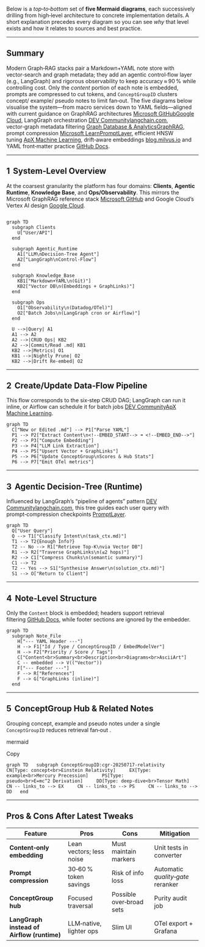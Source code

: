 Below is a _top‑to‑bottom_ set of **five Mermaid diagrams**, each successively drilling from high‑level architecture to concrete implementation details. A short explanation precedes every diagram so you can see _why_ that level exists and how it relates to sources and best practice.

---

## Summary

Modern Graph‑RAG stacks pair a Markdown+YAML note store with vector‑search and graph metadata; they add an agentic control‑flow layer (e.g., LangGraph) and rigorous observability to keep accuracy ≈ 90 % while controlling cost. Only the _content_ portion of each note is embedded, prompts are compressed to cut tokens, and `ConceptGroupID` clusters concept/ example/ pseudo notes to limit fan‑out. The five diagrams below visualise the system—from macro services down to YAML fields—aligned with current guidance on GraphRAG architectures [Microsoft GitHub](https://microsoft.github.io/graphrag/index/architecture/?utm_source=chatgpt.com)[Google Cloud](https://cloud.google.com/architecture/gen-ai-graphrag-spanner?utm_source=chatgpt.com), LangGraph orchestration [DEV Community](https://dev.to/vitaliihonchar/pipeline-of-agents-pattern-building-maintainable-ai-workflows-with-langgraph-1e50?utm_source=chatgpt.com)[langchain.com](https://www.langchain.com/langgraph?utm_source=chatgpt.com), vector‑graph metadata filtering [Graph Database & Analytics](https://neo4j.com/blog/developer/graph-metadata-filtering-vector-search-rag/?utm_source=chatgpt.com)[GraphRAG](https://graphrag.com/reference/graphrag/metadata-filtering/?utm_source=chatgpt.com), prompt compression [Microsoft Learn](https://learn.microsoft.com/en-us/semantic-kernel/concepts/prompts/?utm_source=chatgpt.com)[PromptLayer](https://www.promptlayer.com/glossary/prompt-compression?utm_source=chatgpt.com), efficient HNSW tuning [ApX Machine Learning](https://apxml.com/courses/advanced-vector-search-llms/chapter-1-ann-algorithms/hands-on-implementing-tuning-hnsw?utm_source=chatgpt.com), drift‑aware embeddings [blog.milvus.io](https://blog.milvus.io/ai-quick-reference/how-do-embeddings-handle-drift-in-data-distributions?utm_source=chatgpt.com) and YAML front‑matter practice [GitHub Docs](https://docs.github.com/en/contributing/writing-for-github-docs/using-yaml-frontmatter?utm_source=chatgpt.com).

---

## 1  System‑Level Overview

At the coarsest granularity the platform has four domains: **Clients**, **Agentic Runtime**, **Knowledge Base**, and **Ops/Observability**. This mirrors the Microsoft GraphRAG reference stack [Microsoft GitHub](https://microsoft.github.io/graphrag/index/architecture/?utm_source=chatgpt.com) and Google Cloud’s Vertex AI design [Google Cloud](https://cloud.google.com/architecture/gen-ai-graphrag-spanner?utm_source=chatgpt.com).

```mermaid

graph TD
  subgraph Clients
    U["User/API"]
  end

  subgraph Agentic_Runtime
    A1["LLM\nDecision‑Tree Agent"]
    A2["LangGraph\nControl‑Flow"]
  end

  subgraph Knowledge_Base
    KB1["Markdown+YAML\n(Git)"]
    KB2["Vector DB\n(Embeddings + GraphLinks)"]
  end

  subgraph Ops
    O1["Observability\n(Datadog/OTel)"]
    O2["Batch Jobs\n(LangGraph cron or Airflow)"]
  end

  U -->|Query| A1
  A1 --> A2
  A2 -->|CRUD Ops| KB2
  A2 -->|Commit/Read .md| KB1
  KB2 -->|Metrics| O1
  KB1 -->|Nightly Prune| O2
  KB2 -->|Drift Re‑embed| O2

```
---

## 2  Create/Update Data‑Flow Pipeline

This flow corresponds to the six‑step CRUD DAG; LangGraph can run it inline, or Airflow can schedule it for batch jobs [DEV Community](https://dev.to/vitaliihonchar/pipeline-of-agents-pattern-building-maintainable-ai-workflows-with-langgraph-1e50?utm_source=chatgpt.com)[ApX Machine Learning](https://apxml.com/courses/advanced-vector-search-llms/chapter-1-ann-algorithms/hands-on-implementing-tuning-hnsw?utm_source=chatgpt.com).

```mermaid
graph TD
  C["New or Edited .md"] --> P1["Parse YAML"]
  P1 --> P2["Extract Content\n<!--EMBED_START--> ➜ <!--EMBED_END-->"]
  P2 --> P3["Compute Embedding"]
  P3 --> P4["LLM Link Extraction"]
  P4 --> P5["Upsert Vector + GraphLinks"]
  P5 --> P6["Update ConceptGroup\nScores & Hub Stats"]
  P6 --> P7["Emit OTel metrics"]
```
---

## 3  Agentic Decision‑Tree (Runtime)

Influenced by LangGraph’s “pipeline of agents” pattern [DEV Community](https://dev.to/vitaliihonchar/pipeline-of-agents-pattern-building-maintainable-ai-workflows-with-langgraph-1e50?utm_source=chatgpt.com)[langchain.com](https://www.langchain.com/langgraph?utm_source=chatgpt.com), this tree guides each user query with prompt‑compression checkpoints [PromptLayer](https://www.promptlayer.com/glossary/prompt-compression?utm_source=chatgpt.com).

```mermaid
graph TD
  Q["User Query"]
  Q --> T1["Classify Intent\n(task_ctx.md)"]
  T1 --> T2{Enough Info?}
  T2 -- No --> R1["Retrieve Top‑K\nvia Vector DB"]
  R1 --> R2["Traverse GraphLinks\n(≤2 hops)"]
  R2 --> C1["Compress Chunks\n(semantic summary)"]
  C1 --> T2
  T2 -- Yes --> S1["Synthesise Answer\n(solution_ctx.md)"]
  S1 --> O["Return to Client"]

```
---

## 4  Note‑Level Structure

Only the `Content` block is embedded; headers support retrieval filtering [GitHub Docs](https://docs.github.com/en/contributing/writing-for-github-docs/using-yaml-frontmatter?utm_source=chatgpt.com), while footer sections are ignored by the embedder.

```mermaid
graph TD
  subgraph Note_File
    H["--- YAML Header ---"]
    H --> F1["Id / Type / ConceptGroupID / EmbedModelVer"]
    H --> F2["Priority / Score / Tags"]
    C["Content<br>Summary<br>Description<br>Diagrams<br>AsciiArt"]
    C -- embedded --> V(("Vector"))
    F["--- Footer ---"]
    F --> R["References"]
    F --> G["GraphLinks (inline)"]
  end
```
---

## 5  ConceptGroup Hub & Related Notes

Grouping concept, example and pseudo notes under a single `ConceptGroupID` reduces retrieval fan‑out .

mermaid

Copy

`graph TD   subgraph ConceptGroupID:cgr‑20250717‑relativity     CN[Type: concept<br>Einstein Relativity]     EX[Type: example<br>Mercury Precession]     PS[Type: pseudo<br>E=mc^2 Derivation]     DD[Type: deep‑dive<br>Tensor Math]     CN -- links_to --> EX     CN -- links_to --> PS     CN -- links_to --> DD   end`

---

## Pros & Cons After Latest Tweaks

|Feature|Pros|Cons|Mitigation|
|---|---|---|---|
|**Content‑only embedding**|Lean vectors; less noise|Must maintain markers|Unit tests in converter|
|**Prompt compression**|30‑60 % token savings|Risk of info loss|Automatic _quality‑gate_ reranker|
|**ConceptGroup hub**|Focused traversal|Possible over‑broad sets|Purity audit job|
|**LangGraph instead of Airflow (runtime)**|LLM‑native, lighter ops|Slim UI|OTel export + Grafana|